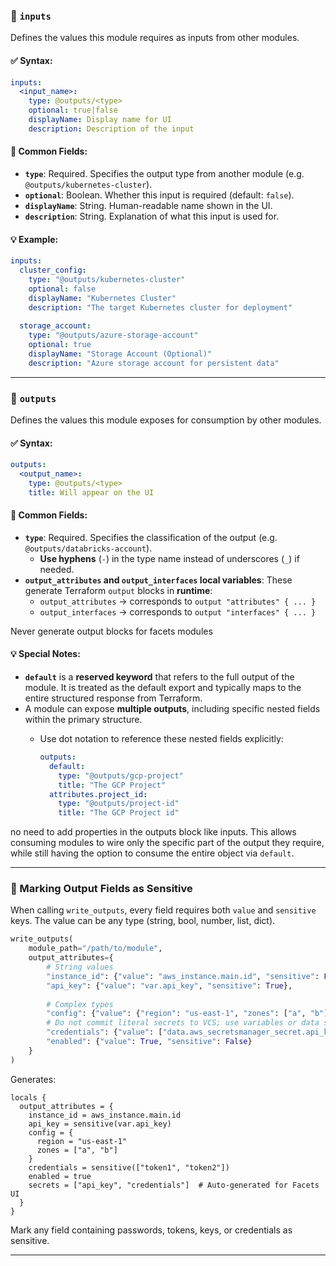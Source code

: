 ### 🔹 `inputs`

Defines the values this module requires as inputs from other modules.

#### ✅ Syntax:

```yaml
inputs:
  <input_name>:
    type: @outputs/<type>
    optional: true|false
    displayName: Display name for UI
    description: Description of the input
```

#### 🔑 Common Fields:

- **`type`**: Required. Specifies the output type from another module (e.g. `@outputs/kubernetes-cluster`).
- **`optional`**: Boolean. Whether this input is required (default: `false`).
- **`displayName`**: String. Human-readable name shown in the UI.
- **`description`**: String. Explanation of what this input is used for.

#### 💡 Example:

```yaml
inputs:
  cluster_config:
    type: "@outputs/kubernetes-cluster"
    optional: false
    displayName: "Kubernetes Cluster"
    description: "The target Kubernetes cluster for deployment"
  
  storage_account:
    type: "@outputs/azure-storage-account"
    optional: true
    displayName: "Storage Account (Optional)"
    description: "Azure storage account for persistent data"
```

---

### 🔹 `outputs`

Defines the values this module exposes for consumption by other modules.

#### ✅ Syntax:

```yaml
outputs:
  <output_name>:
    type: @outputs/<type>
    title: Will appear on the UI
```

#### 🔑 Common Fields:

- **`type`**: Required. Specifies the classification of the output (e.g. `@outputs/databricks-account`).
    - **Use hyphens** (`-`) in the type name instead of underscores (`_`) if needed.
- **`output_attributes` and `output_interfaces` local variables**: These generate Terraform `output` blocks in **runtime**:
    - `output_attributes` → corresponds to `output "attributes" { ... }`
    - `output_interfaces` → corresponds to `output "interfaces" { ... }`

<important> Never generate output blocks for facets modules</important>

#### 💡 Special Notes:

- **`default`** is a **reserved keyword** that refers to the full output of the module. It is treated as the default
  export and typically maps to the entire structured response from Terraform.
- A module can expose **multiple outputs**, including specific nested fields within the primary structure.
    - Use dot notation to reference these nested fields explicitly:

      ```yaml
      outputs:
        default:
          type: "@outputs/gcp-project"
          title: "The GCP Project"
        attributes.project_id:
          type: "@outputs/project-id"
          title: "The GCP Project id"
      ```
<important> no need to add properties in the outputs block like inputs.</important>
      This allows consuming modules to wire only the specific part of the output they require, while still having the
      option to consume the entire object via `default`.

---

### 🔐 Marking Output Fields as Sensitive

When calling `write_outputs`, every field requires both `value` and `sensitive` keys. The value can be any type (string, bool, number, list, dict).

```python
write_outputs(
    module_path="/path/to/module",
    output_attributes={
        # String values
        "instance_id": {"value": "aws_instance.main.id", "sensitive": False},
        "api_key": {"value": "var.api_key", "sensitive": True},
        
        # Complex types
        "config": {"value": {"region": "us-east-1", "zones": ["a", "b"]}, "sensitive": False},
        # Do not commit literal secrets to VCS; use variables or data sources
        "credentials": {"value": ["data.aws_secretsmanager_secret.api_key.secret_string", "data.aws_secretsmanager_secret.db_password.secret_string"], "sensitive": True},
        "enabled": {"value": True, "sensitive": False}
    }
)
```

Generates:
```hcl
locals {
  output_attributes = {
    instance_id = aws_instance.main.id
    api_key = sensitive(var.api_key)
    config = {
      region = "us-east-1"
      zones = ["a", "b"]
    }
    credentials = sensitive(["token1", "token2"])
    enabled = true
    secrets = ["api_key", "credentials"]  # Auto-generated for Facets UI
  }
}
```

<important>Mark any field containing passwords, tokens, keys, or credentials as sensitive.</important>

---

